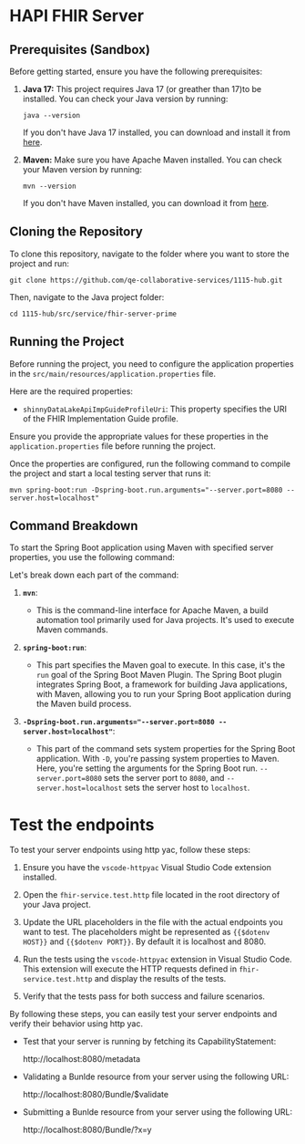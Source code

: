 # HAPI FHIR Server

## Prerequisites (Sandbox)

Before getting started, ensure you have the following prerequisites:

1. **Java 17:** This project requires Java 17 (or greather than 17)to be
   installed. You can check your Java version by running:

   ```
   java --version
   ```

   If you don't have Java 17 installed, you can download and install it from
   [here](https://adoptopenjdk.net/?variant=openjdk17&jvmVariant=hotspot).

2. **Maven:** Make sure you have Apache Maven installed. You can check your
   Maven version by running:

   ```
   mvn --version
   ```

   If you don't have Maven installed, you can download it from
   [here](https://maven.apache.org/download.cgi).

## Cloning the Repository

To clone this repository, navigate to the folder where you want to store the
project and run:

```
git clone https://github.com/qe-collaborative-services/1115-hub.git
```

Then, navigate to the Java project folder:

```
cd 1115-hub/src/service/fhir-server-prime
```

## Running the Project

Before running the project, you need to configure the application properties in
the `src/main/resources/application.properties` file.

Here are the required properties:

- `shinnyDataLakeApiImpGuideProfileUri`: This property specifies the URI of the
  FHIR Implementation Guide profile.

Ensure you provide the appropriate values for these properties in the
`application.properties` file before running the project.

Once the properties are configured, run the following command to compile the
project and start a local testing server that runs it:

```
mvn spring-boot:run -Dspring-boot.run.arguments="--server.port=8080 --server.host=localhost"
```

## Command Breakdown

To start the Spring Boot application using Maven with specified server
properties, you use the following command:

Let's break down each part of the command:

1. **`mvn`**:
   - This is the command-line interface for Apache Maven, a build automation
     tool primarily used for Java projects. It's used to execute Maven commands.

2. **`spring-boot:run`**:
   - This part specifies the Maven goal to execute. In this case, it's the `run`
     goal of the Spring Boot Maven Plugin. The Spring Boot plugin integrates
     Spring Boot, a framework for building Java applications, with Maven,
     allowing you to run your Spring Boot application during the Maven build
     process.

3. **`-Dspring-boot.run.arguments="--server.port=8080 --server.host=localhost"`**:
   - This part of the command sets system properties for the Spring Boot
     application. With `-D`, you're passing system properties to Maven. Here,
     you're setting the arguments for the Spring Boot run. `--server.port=8080`
     sets the server port to `8080`, and `--server.host=localhost` sets the
     server host to `localhost`.

# Test the endpoints

To test your server endpoints using http yac, follow these steps:

1. Ensure you have the `vscode-httpyac` Visual Studio Code extension installed.

2. Open the `fhir-service.test.http` file located in the root directory of your
   Java project.

3. Update the URL placeholders in the file with the actual endpoints you want to
   test. The placeholders might be represented as `{{$dotenv HOST}}` and
   `{{$dotenv PORT}}`. By default it is localhost and 8080.

4. Run the tests using the `vscode-httpyac` extension in Visual Studio Code.
   This extension will execute the HTTP requests defined in
   `fhir-service.test.http` and display the results of the tests.

5. Verify that the tests pass for both success and failure scenarios.

By following these steps, you can easily test your server endpoints and verify
their behavior using http yac.

- Test that your server is running by fetching its CapabilityStatement:

  http://localhost:8080/metadata

- Validating a Bunlde resource from your server using the following URL:

  http://localhost:8080/Bundle/$validate

- Submitting a Bunlde resource from your server using the following URL:

  http://localhost:8080/Bundle/?x=y
